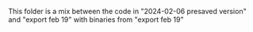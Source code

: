 This folder is a mix between the code in "2024-02-06 presaved version" and "export feb 19" with binaries from "export feb 19"